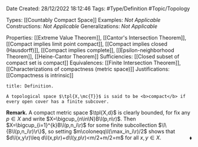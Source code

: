 <div class="topSpace"></div>

Date Created: 28/12/2022 18:12:46
Tags: #Type/Definition #Topic/Topology

Types: [[Countably Compact Space]]
Examples: <i>Not Applicable</i>
Constructions: <i>Not Applicable</i>
Generalizations: <i>Not Applicable</i>

Properties: [[Extreme Value Theorem]], [[Cantor's Intersection Theorem]], [[Compact implies limit point compact]], [[Compact implies closed (Hausdorff)]], [[Compact implies complete]], [[Epsilon-neighborhood Theorem]], [[Heine-Cantor Theorem]]
Sufficiencies: [[Closed subset of compact set is compact]]
Equivalences: [[Finite Intersection Theorem]], [[Characterizations of compactness (metric space)]]
Justifications: [[Compactness is intrinsic]]

``` ad-Definition
title: Definition.

A topological space $\tpl{X,\mc{T}}$ is said to be <b>compact</b> if every open cover has a finite subcover.

```

<b>Remark.</b> A compact metric space $\tpl{X,d}$ is clearly bounded, for fix any $p\in X$ and write $X=\bigcup_{n\in\N}B\l(p,n\r)$. Then $X=\bigcup_{i=1}^{k}B\l(p,n_i\r)$ for some finite subcollection $\l\{B\l(p,n_i\r)\r\}$, so setting $m\coloneqq\l(\max_in_i\r)/2$ shows that $d\l(x,y\r)\leq d\l(x,p\r)+d\l(y,p\r)<m/2+m/2=m$ for all $x,y\in X$.<span style="float:right;">$\blacklozenge$</span>
